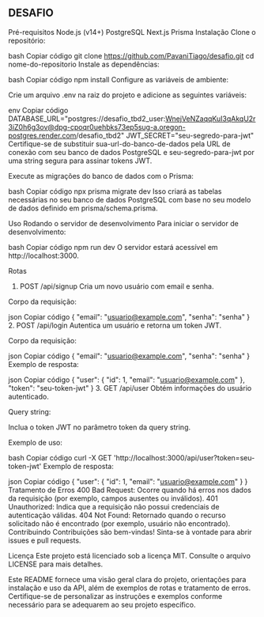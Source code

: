 ## DESAFIO

Pré-requisitos
Node.js (v14+)
PostgreSQL
Next.js
Prisma
Instalação
Clone o repositório:

bash
Copiar código
git clone https://github.com/PavaniTiago/desafio.git
cd nome-do-repositorio
Instale as dependências:

bash
Copiar código
npm install
Configure as variáveis de ambiente:

Crie um arquivo .env na raiz do projeto e adicione as seguintes variáveis:

env
Copiar código
DATABASE_URL="postgres://desafio_tbd2_user:WnejVeNZaqqKuI3qAkqU2r3iZ0h6g3ov@dpg-cpoqr0uehbks73ep5sug-a.oregon-postgres.render.com/desafio_tbd2"
JWT_SECRET="seu-segredo-para-jwt"
Certifique-se de substituir sua-url-do-banco-de-dados pela URL de conexão com seu banco de dados PostgreSQL e seu-segredo-para-jwt por uma string segura para assinar tokens JWT.

Execute as migrações do banco de dados com o Prisma:

bash
Copiar código
npx prisma migrate dev
Isso criará as tabelas necessárias no seu banco de dados PostgreSQL com base no seu modelo de dados definido em prisma/schema.prisma.

Uso
Rodando o servidor de desenvolvimento
Para iniciar o servidor de desenvolvimento:

bash
Copiar código
npm run dev
O servidor estará acessível em http://localhost:3000.

Rotas
1. POST /api/signup
Cria um novo usuário com email e senha.

Corpo da requisição:

json
Copiar código
{
  "email": "usuario@example.com",
  "senha": "senha"
}
2. POST /api/login
Autentica um usuário e retorna um token JWT.

Corpo da requisição:

json
Copiar código
{
  "email": "usuario@example.com",
  "senha": "senha"
}
Exemplo de resposta:

json
Copiar código
{
  "user": {
    "id": 1,
    "email": "usuario@example.com"
  },
  "token": "seu-token-jwt"
}
3. GET /api/user
Obtém informações do usuário autenticado.

Query string:

Inclua o token JWT no parâmetro token da query string.

Exemplo de uso:

bash
Copiar código
curl -X GET 'http://localhost:3000/api/user?token=seu-token-jwt'
Exemplo de resposta:

json
Copiar código
{
  "user": {
    "id": 1,
    "email": "usuario@example.com"
  }
}
Tratamento de Erros
400 Bad Request: Ocorre quando há erros nos dados da requisição (por exemplo, campos ausentes ou inválidos).
401 Unauthorized: Indica que a requisição não possui credenciais de autenticação válidas.
404 Not Found: Retornado quando o recurso solicitado não é encontrado (por exemplo, usuário não encontrado).
Contribuindo
Contribuições são bem-vindas! Sinta-se à vontade para abrir issues e pull requests.

Licença
Este projeto está licenciado sob a licença MIT. Consulte o arquivo LICENSE para mais detalhes.

Este README fornece uma visão geral clara do projeto, orientações para instalação e uso da API, além de exemplos de rotas e tratamento de erros. Certifique-se de personalizar as instruções e exemplos conforme necessário para se adequarem ao seu projeto específico.
